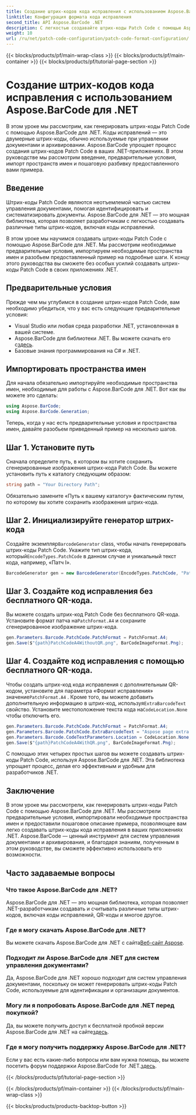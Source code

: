 ```yaml
---
title: Создание штрих-кодов кода исправления с использованием Aspose.BarCode для .NET
linktitle: Конфигурация формата кода исправления
second_title: API Aspose.BarCode .NET
description: С легкостью создавайте штрих-коды Patch Code с помощью Aspose.BarCode для .NET. Узнайте, как создать штрих-коды Patch Code и улучшить свою систему управления документами. Загрузите библиотеку прямо сейчас!
weight: 10
url: /ru/net/patch-code-configuration/patch-code-format-configuration/
---
```


{{< blocks/products/pf/main-wrap-class >}}
{{< blocks/products/pf/main-container >}}
{{< blocks/products/pf/tutorial-page-section >}}

# Создание штрих-кодов кода исправления с использованием Aspose.BarCode для .NET


В этом уроке мы рассмотрим, как генерировать штрих-коды Patch Code с помощью Aspose.BarCode для .NET. Коды исправлений — это двумерные штрих-коды, обычно используемые при управлении документами и архивировании. Aspose.BarCode упрощает процесс создания штрих-кодов Patch Code в ваших .NET-приложениях. В этом руководстве мы рассмотрим введение, предварительные условия, импорт пространств имен и пошаговую разбивку предоставленного вами примера.

## Введение

Штрих-коды Patch Code являются неотъемлемой частью систем управления документами, помогая идентифицировать и систематизировать документы. Aspose.BarCode для .NET — это мощная библиотека, которая позволяет разработчикам с легкостью создавать различные типы штрих-кодов, включая коды исправлений.

В этом уроке мы научимся создавать штрих-коды Patch Code с помощью Aspose.BarCode для .NET. Мы рассмотрим необходимые предварительные условия, импортируем необходимые пространства имен и разобьем предоставленный пример на подробные шаги. К концу этого руководства вы сможете без особых усилий создавать штрих-коды Patch Code в своих приложениях .NET.

## Предварительные условия

Прежде чем мы углубимся в создание штрих-кодов Patch Code, вам необходимо убедиться, что у вас есть следующие предварительные условия:

- Visual Studio или любая среда разработки .NET, установленная в вашей системе.
-  Aspose.BarCode для библиотеки .NET. Вы можете скачать его с[здесь](https://releases.aspose.com/barcode/net/).
- Базовые знания программирования на C# и .NET.

## Импортировать пространства имен

Для начала обязательно импортируйте необходимые пространства имен, необходимые для работы с Aspose.BarCode для .NET. Вот как вы можете это сделать:

```csharp
using Aspose.BarCode;
using Aspose.BarCode.Generation;
```

Теперь, когда у нас есть предварительные условия и пространства имен, давайте разобьем приведенный пример на несколько шагов.

## Шаг 1. Установите путь

Сначала определите путь, в котором вы хотите сохранить сгенерированные изображения штрих-кода Patch Code. Вы можете установить путь к каталогу следующим образом:

```csharp
string path = "Your Directory Path";
```

Обязательно замените «Путь к вашему каталогу» фактическим путем, по которому вы хотите сохранить изображения штрих-кода.

## Шаг 2. Инициализируйте генератор штрих-кода

 Создайте экземпляр`BarcodeGenerator` class, чтобы начать генерировать штрих-коды Patch Code. Укажите тип штрих-кода, который`EncodeTypes.PatchCode` в данном случае и уникальный текст кода, например, «Патч I».

```csharp
BarcodeGenerator gen = new BarcodeGenerator(EncodeTypes.PatchCode, "Patch I");
```

## Шаг 3. Создайте код исправления без бесплатного QR-кода.

 Вы можете создать штрих-код Patch Code без бесплатного QR-кода. Установите формат патча на`PatchFormat.A4` и сохраните сгенерированное изображение штрих-кода.

```csharp
gen.Parameters.Barcode.PatchCode.PatchFormat = PatchFormat.A4;
gen.Save($"{path}PatchCodeA4WithoutQR.png", BarCodeImageFormat.Png);
```

## Шаг 4. Создайте код исправления с помощью бесплатного QR-кода.

 Чтобы создать штрих-код кода исправления с дополнительным QR-кодом, установите для параметра «Формат исправления» значение`PatchFormat.A4` . Кроме того, вы можете добавить дополнительную информацию в штрих-код, используя`ExtraBarcodeText` свойство. Установите местоположение текста кода на`CodeLocation.None` чтобы отключить его.

```csharp
gen.Parameters.Barcode.PatchCode.PatchFormat = PatchFormat.A4;
gen.Parameters.Barcode.PatchCode.ExtraBarcodeText = "Aspose page extra info";
gen.Parameters.Barcode.CodeTextParameters.Location = CodeLocation.None;
gen.Save($"{path}PatchCodeA4WithQR.png", BarCodeImageFormat.Png);
```

С помощью этих четырех простых шагов вы можете создавать штрих-коды Patch Code, используя Aspose.BarCode для .NET. Эта библиотека упрощает процесс, делая его эффективным и удобным для разработчиков .NET.

## Заключение

В этом уроке мы рассмотрели, как генерировать штрих-коды Patch Code с помощью Aspose.BarCode для .NET. Мы рассмотрели предварительные условия, импортировали необходимые пространства имен и предоставили пошаговое описание примера, позволяющее вам легко создавать штрих-коды кода исправления в ваших приложениях .NET. Aspose.BarCode — ценный инструмент для систем управления документами и архивирования, и благодаря знаниям, полученным в этом руководстве, вы сможете эффективно использовать его возможности.

## Часто задаваемые вопросы

### Что такое Aspose.BarCode для .NET?
Aspose.BarCode для .NET — это мощная библиотека, которая позволяет .NET-разработчикам создавать и считывать различные типы штрих-кодов, включая коды исправлений, QR-коды и многое другое.

### Где я могу скачать Aspose.BarCode для .NET?
Вы можете скачать Aspose.BarCode для .NET с сайта[Веб-сайт Aspose](https://releases.aspose.com/barcode/net/).

### Подходит ли Aspose.BarCode для .NET для систем управления документами?
Да, Aspose.BarCode для .NET хорошо подходит для систем управления документами, поскольку он может генерировать штрих-коды Patch Code, используемые для идентификации и организации документов.

### Могу ли я попробовать Aspose.BarCode для .NET перед покупкой?
 Да, вы можете получить доступ к бесплатной пробной версии Aspose.BarCode для .NET на сайте[здесь](https://releases.aspose.com/).

### Где я могу получить поддержку Aspose.BarCode для .NET?
 Если у вас есть какие-либо вопросы или вам нужна помощь, вы можете посетить форум поддержки Aspose.BarCode for .NET.[здесь](https://forum.aspose.com/c/barcode/13).

{{< /blocks/products/pf/tutorial-page-section >}}

{{< /blocks/products/pf/main-container >}}
{{< /blocks/products/pf/main-wrap-class >}}

{{< blocks/products/products-backtop-button >}}
